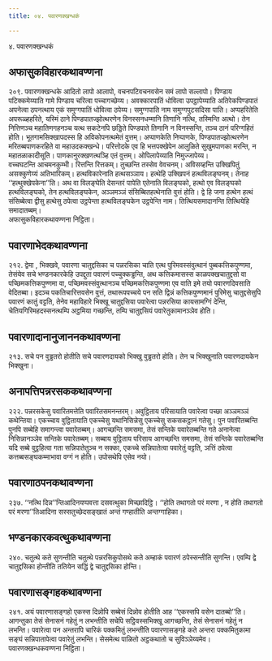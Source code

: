 ```yaml
---
title: ०४. पवारणक्खन्धकं

---
```

४. पवारणक्खन्धकं  


## अफासुकविहारकथावण्णना

२०९. पवारणक्खन्धके आदितो लापो आलापो, वचनपटिवचनवसेन समं लापो सल्लापो। पिण्डाय पटिक्कमेय्याति गामे पिण्डाय चरित्वा पच्चागच्छेय्य। अवक्कारपातिं धोवित्वा उपट्ठापेय्याति अतिरेकपिण्डपातं अपनेत्वा ठपनत्थाय एकं समुग्गपातिं धोवित्वा ठपेय्य। समुग्गपाति नाम समुग्गपुटसदिसा पाति। अप्पहरितेति अपरूळ्हहरिते, यस्मिं ठाने पिण्डपातज्झोत्थरणेन विनस्सनधम्मानि तिणानि नत्थि, तस्मिन्ति अत्थो। तेन नित्तिणञ्च महातिणगहनञ्च यत्थ सकटेनपि छड्डिते पिण्डपाते तिणानि न विनस्सन्ति, तञ्च ठानं परिग्गहितं होति। भूतगामसिक्खापदस्स हि अविकोपनत्थमेतं वुत्तम्। अप्पाणकेति निप्पाणके, पिण्डपातज्झोत्थरणेन मरितब्बपाणकरहिते वा महाउदकक्खन्धे। परित्तोदके एव हि भत्तपक्खेपेन आलुळिते सुखुमपाणका मरन्ति, न महातळाकादीसूति। पाणकानुरक्खणत्थञ्हि एतं वुत्तम्। ओपिलापेय्याति निमुज्जापेय्य।  
वच्चघटन्ति आचमनकुम्भी। रित्तन्ति रित्तकम्। तुच्छन्ति तस्सेव वेवचनम्। अविसय्हन्ति उक्खिपितुं असक्कुणेय्यं अतिभारिकम्। हत्थविकारेनाति हत्थसञ्ञाय। हत्थेहि उक्खिपनं हत्थविलङ्घनम्। तेनाह ‘‘हत्थुक्खेपकेना’’ति। अथ वा विलङ्घेति देसन्तरं पापेति एतेनाति विलङ्घको, हत्थो एव विलङ्घको हत्थविलङ्घको, तेन हत्थविलङ्घकेन, अञ्ञमञ्ञं संसिब्बितहत्थेनाति वुत्तं होति। द्वे हि जना हत्थेन हत्थं संसिब्बेत्वा द्वीसु हत्थेसु ठपेत्वा उट्ठपेन्ता हत्थविलङ्घकेन उट्ठपेन्ति नाम। तित्थियसमादानन्ति तित्थियेहि समादातब्बम्।  
अफासुकविहारकथावण्णना निट्ठिता।  


## पवारणाभेदकथावण्णना

२१२. द्वेमा , भिक्खवे, पवारणा चातुद्दसिका च पन्नरसिका चाति एत्थ पुरिमवस्संवुत्थानं पुब्बकत्तिकपुण्णमा, तेसंयेव सचे भण्डनकारकेहि उपद्दुता पवारणं पच्चुक्कड्ढन्ति, अथ कत्तिकमासस्स काळपक्खचातुद्दसो वा पच्छिमकत्तिकपुण्णमा वा, पच्छिमवस्संवुत्थानञ्च पच्छिमकत्तिकपुण्णमा एव वाति इमे तयो पवारणदिवसाति वेदितब्बा। इदञ्च पकतिचारित्तवसेन वुत्तं, तथारूपपच्चये पन सति द्विन्नं कत्तिकपुण्णमानं पुरिमेसु चातुद्दसेसुपि पवारणं कातुं वट्टति, तेनेव महाविहारे भिक्खू चातुद्दसिया पवारेत्वा पन्नरसिया कायसामग्गिं देन्ति, चेतियगिरिमहदस्सनत्थम्पि अट्ठमिया गच्छन्ति, तम्पि चातुद्दसियं पवारेतुकामानञ्ञेव होति।  


## पवारणादानानुजाननकथावण्णना

२१३. सचे पन वुड्ढतरो होतीति सचे पवारणदायको भिक्खु वुड्ढतरो होति। तेन च भिक्खुनाति पवारणदायकेन भिक्खुना।  


## अनापत्तिपन्नरसककथावण्णना

२२२. पन्नरसकेसु पवारितमत्तेति पवारितसमनन्तरम्। अवुट्ठिताय परिसायाति पवारेत्वा पच्छा अञ्ञमञ्ञं कथेन्तिया। एकच्चाय वुट्ठितायाति एकच्चेसु यथानिसिन्नेसु एकच्चेसु सकसकट्ठानं गतेसु। पुन पवारितब्बन्ति पुनपि सब्बेहि समागन्त्वा पवारेतब्बम्। आगच्छन्ति समसमा, तेसं सन्तिके पवारेतब्बन्ति गते अनानेत्वा निसिन्नानञ्ञेव सन्तिके पवारेतब्बम्। सब्बाय वुट्ठिताय परिसाय आगच्छन्ति समसमा, तेसं सन्तिके पवारेतब्बन्ति यदि सब्बे वुट्ठहित्वा गता सन्निपातेतुञ्च न सक्का, एकच्चे सन्निपातेत्वा पवारेतुं वट्टति, ञत्तिं ठपेत्वा कत्तब्बसङ्घकम्माभावा वग्गं न होति। उपोसथेपि एसेव नयो।  


## पवारणाठपनकथावण्णना

२३७. ‘‘नत्थि दिन्न’’न्तिआदिनयप्पवत्ता दसवत्थुका मिच्छादिट्ठि। ‘‘होति तथागतो परं मरणा , न होति तथागतो परं मरणा’’तिआदिना सस्सतुच्छेदसङ्खातं अन्तं गण्हातीति अन्तग्गाहिका।  


## भण्डनकारकवत्थुकथावण्णना

२४०. चतुत्थे कते सुणन्तीति चतुत्थे पन्नरसिकुपोसथे कते अम्हाकं पवारणं ठपेस्सन्तीति सुणन्ति। एवम्पि द्वे चातुद्दसिका होन्तीति ततियेन सद्धिं द्वे चातुद्दसिका होन्ति।  


## पवारणासङ्गहकथावण्णना

२४१. अयं पवारणासङ्गहो एकस्स दिन्नोपि सब्बेसं दिन्नोव होतीति आह ‘‘एकस्सपि वसेन दातब्बो’’ति। आगन्तुका तेसं सेनासनं गहेतुं न लभन्तीति सचेपि सट्ठिवस्सभिक्खू आगच्छन्ति, तेसं सेनासनं गहेतुं न लभन्ति। पवारेत्वा पन अन्तरापि चारिकं पक्कमितुं लभन्तीति पवारणासङ्गहे कते अन्तरा पक्कमितुकामा सङ्घं सन्निपातापेत्वा पवारेतुं लभन्ति। सेसमेत्थ पाळितो अट्ठकथातो च सुविञ्ञेय्यमेव।  
पवारणक्खन्धकवण्णना निट्ठिता।  
